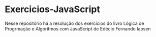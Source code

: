 # Exercicios-JavaScript
Nesse repositório há a resolução dos exercícios do livro Lógica de Progrmação e Algoritmos  com JavaScript de Edécio Fernando Iapsen
